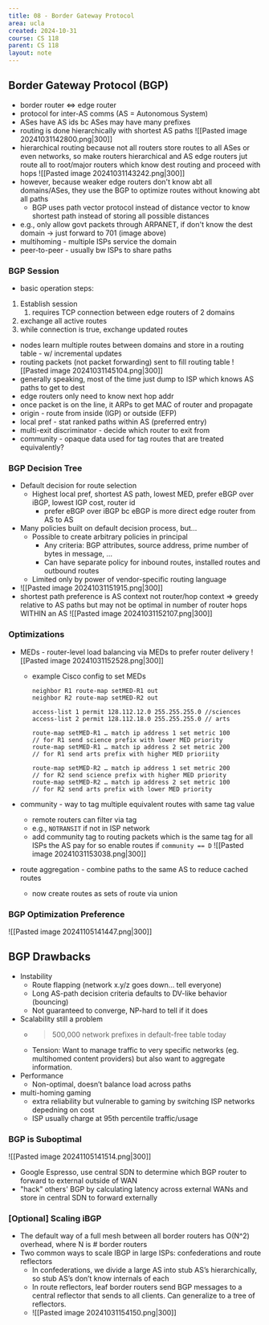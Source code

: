 ```yaml
---
title: 08 - Border Gateway Protocol
area: ucla
created: 2024-10-31
course: CS 118
parent: CS 118
layout: note
---
```


## Border Gateway Protocol (BGP)

- border router <=> edge router
- protocol for inter-AS comms (AS = Autonomous System)
- ASes have AS ids bc ASes may have many prefixes
- routing is done hierarchically with shortest AS paths ![[Pasted image 20241031142800.png|300]]
- hierarchical routing because not all routers store routes to all ASes or even networks, so make routers hierarchical and AS edge routers jut route all to root/major routers which know dest routing and proceed with hops ![[Pasted image 20241031143242.png|300]]
- however, because weaker edge routers don't know abt all domains/ASes, they use the BGP to optimize routes without knowing abt all paths
  - BGP uses path vector protocol instead of distance vector to know shortest path instead of storing all possible distances
- e.g., only allow govt packets through ARPANET, if don't know the dest domain -> just forward to 701 (image above)
- multihoming - multiple ISPs service the domain
- peer-to-peer - usually bw ISPs to share paths

### BGP Session

- basic operation steps:

1. Establish session
   1. requires TCP connection between edge routers of 2 domains
2. exchange all active routes
3. while connection is true, exchange updated routes

- nodes learn multiple routes between domains and store in a routing table - w/ incremental updates
- routing packets (not packet forwarding) sent to fill routing table
  ![[Pasted image 20241031145104.png|300]]
- generally speaking, most of the time just dump to ISP which knows AS paths to get to dest
- edge routers only need to know next hop addr
- once packet is on the line, it ARPs to get MAC of router and propagate
- origin - route from inside (IGP) or outside (EFP)
- local pref - stat ranked paths within AS (preferred entry)
- multi-exit discriminator - decide which router to exit from
- community - opaque data used for tag routes that are treated equivalently?

### BGP Decision Tree

- Default decision for route selection
  - Highest local pref, shortest AS path, lowest MED, prefer eBGP over iBGP, lowest IGP cost, router id
    - prefer eBGP over iBGP bc eBGP is more direct edge router from AS to AS
- Many policies built on default decision process, but…
  - Possible to create arbitrary policies in principal
    - Any criteria: BGP attributes, source address, prime number of bytes in message, …
    - Can have separate policy for inbound routes, installed routes and outbound routes
  - Limited only by power of vendor-specific routing language
- ![[Pasted image 20241031151915.png|300]]
- shortest path preference is AS context not router/hop context => greedy relative to AS paths but may not be optimal in number of router hops WITHIN an AS ![[Pasted image 20241031152107.png|300]]

### Optimizations

- MEDs - router-level load balancing via MEDs to prefer router delivery ![[Pasted image 20241031152528.png|300]]

  - example Cisco config to set MEDs

    ```
    neighbor R1 route-map setMED-R1 out
    neighbor R2 route-map setMED-R2 out

    access-list 1 permit 128.112.12.0 255.255.255.0 //sciences
    access-list 2 permit 128.112.18.0 255.255.255.0 // arts

    route-map setMED-R1 … match ip address 1 set metric 100
    // for R1 send science prefix with lower MED priority
    route-map setMED-R1 … match ip address 2 set metric 200
    // for R1 send arts prefix with higher MED prioriity

    route-map setMED-R2 … match ip address 1 set metric 200
    // for R2 send science prefix with higher MED priority
    route-map setMED-R2 … match ip address 2 set metric 100
    // for R2 send arts prefix with lower MED priority

    ```

- community - way to tag multiple equivalent routes with same tag value
  - remote routers can filter via tag
  - e.g., `NOTRANSIT` if not in ISP network
  - add community tag to routing packets which is the same tag for all ISPs the AS pay for so enable routes if `community == D` ![[Pasted image 20241031153038.png|300]]
- route aggregation - combine paths to the same AS to reduce cached routes
  - now create routes as sets of route via union

### BGP Optimization Preference

![[Pasted image 20241105141447.png|300]]

## BGP Drawbacks

- Instability
  - Route flapping (network x.y/z goes down… tell everyone)
  - Long AS-path decision criteria defaults to DV-like behavior (bouncing)
  - Not guaranteed to converge, NP-hard to tell if it does
- Scalability still a problem
  - > 500,000 network prefixes in default-free table today
  - Tension: Want to manage traffic to very specific networks (eg. multihomed content providers) but also want to aggregate information.
- Performance
  - Non-optimal, doesn’t balance load across paths
- multi-homing gaming
  - extra reliability but vulnerable to gaming by switching ISP networks depedning on cost
  - ISP usually charge at 95th percentile traffic/usage

### BGP is Suboptimal

![[Pasted image 20241105141514.png|300]]

- Google Espresso, use central SDN to determine which BGP router to forward to external outside of WAN
- "hack" others' BGP by calculating latency across external WANs and store in central SDN to forward externally

### \[Optional\] Scaling iBGP

- The default way of a full mesh between all border routers has O(N^2) overhead, where N is # border routers
- Two common ways to scale IBGP in large ISPs: confederations and route reflectors
  - In confederations, we divide a large AS into stub AS’s hierarchically, so stub AS’s don’t know internals of each
  - In route reflectors, leaf border routers send BGP messages to a central reflector that sends to all clients. Can generalize to a tree of reflectors.
  - ![[Pasted image 20241031154150.png|300]]
